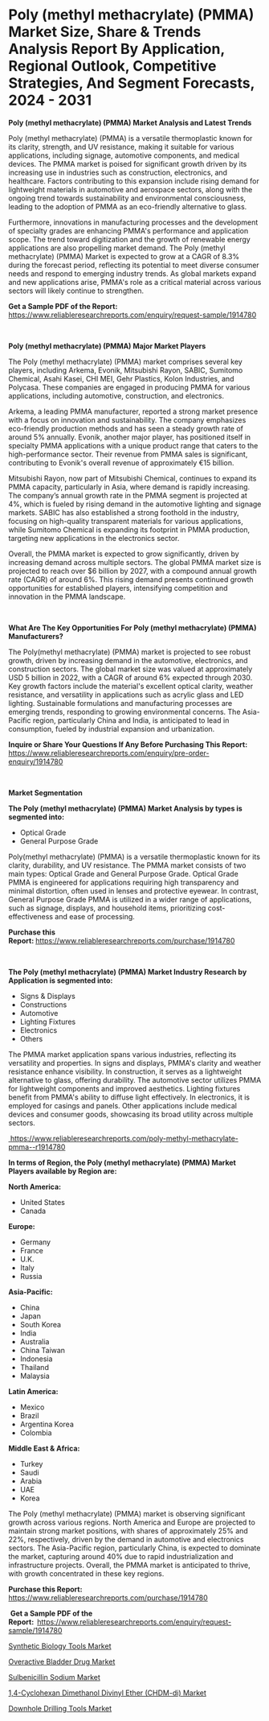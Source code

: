 <p><h1>Poly (methyl methacrylate) (PMMA) Market Size, Share & Trends Analysis Report By Application, Regional Outlook, Competitive Strategies, And Segment Forecasts, 2024 - 2031</h1></p><p><strong>Poly (methyl methacrylate) (PMMA) Market Analysis and Latest Trends</strong></p>
<p><p>Poly (methyl methacrylate) (PMMA) is a versatile thermoplastic known for its clarity, strength, and UV resistance, making it suitable for various applications, including signage, automotive components, and medical devices. The PMMA market is poised for significant growth driven by its increasing use in industries such as construction, electronics, and healthcare. Factors contributing to this expansion include rising demand for lightweight materials in automotive and aerospace sectors, along with the ongoing trend towards sustainability and environmental consciousness, leading to the adoption of PMMA as an eco-friendly alternative to glass.</p><p>Furthermore, innovations in manufacturing processes and the development of specialty grades are enhancing PMMA's performance and application scope. The trend toward digitization and the growth of renewable energy applications are also propelling market demand. The Poly (methyl methacrylate) (PMMA) Market is expected to grow at a CAGR of 8.3% during the forecast period, reflecting its potential to meet diverse consumer needs and respond to emerging industry trends. As global markets expand and new applications arise, PMMA's role as a critical material across various sectors will likely continue to strengthen.</p></p>
<p><strong>Get a Sample PDF of the Report:&nbsp;</strong> <a href="https://www.reliableresearchreports.com/enquiry/request-sample/1914780?utm_campaign=1621&utm_medium=2&utm_source=Github&utm_content=ia&utm_term=24102024&utm_id=poly-methyl-methacrylate-pmma">https://www.reliableresearchreports.com/enquiry/request-sample/1914780</a></p>
<p>&nbsp;</p>
<p><strong>Poly (methyl methacrylate) (PMMA) Major Market Players</strong></p>
<p><p>The Poly (methyl methacrylate) (PMMA) market comprises several key players, including Arkema, Evonik, Mitsubishi Rayon, SABIC, Sumitomo Chemical, Asahi Kasei, CHI MEI, Gehr Plastics, Kolon Industries, and Polycasa. These companies are engaged in producing PMMA for various applications, including automotive, construction, and electronics.</p><p>Arkema, a leading PMMA manufacturer, reported a strong market presence with a focus on innovation and sustainability. The company emphasizes eco-friendly production methods and has seen a steady growth rate of around 5% annually. Evonik, another major player, has positioned itself in specialty PMMA applications with a unique product range that caters to the high-performance sector. Their revenue from PMMA sales is significant, contributing to Evonik's overall revenue of approximately €15 billion.</p><p>Mitsubishi Rayon, now part of Mitsubishi Chemical, continues to expand its PMMA capacity, particularly in Asia, where demand is rapidly increasing. The company’s annual growth rate in the PMMA segment is projected at 4%, which is fueled by rising demand in the automotive lighting and signage markets. SABIC has also established a strong foothold in the industry, focusing on high-quality transparent materials for various applications, while Sumitomo Chemical is expanding its footprint in PMMA production, targeting new applications in the electronics sector.</p><p>Overall, the PMMA market is expected to grow significantly, driven by increasing demand across multiple sectors. The global PMMA market size is projected to reach over $6 billion by 2027, with a compound annual growth rate (CAGR) of around 6%. This rising demand presents continued growth opportunities for established players, intensifying competition and innovation in the PMMA landscape.</p></p>
<p>&nbsp;</p>
<p><strong>What Are The Key Opportunities For Poly (methyl methacrylate) (PMMA) Manufacturers?</strong></p>
<p><p>The Poly(methyl methacrylate) (PMMA) market is projected to see robust growth, driven by increasing demand in the automotive, electronics, and construction sectors. The global market size was valued at approximately USD 5 billion in 2022, with a CAGR of around 6% expected through 2030. Key growth factors include the material's excellent optical clarity, weather resistance, and versatility in applications such as acrylic glass and LED lighting. Sustainable formulations and manufacturing processes are emerging trends, responding to growing environmental concerns. The Asia-Pacific region, particularly China and India, is anticipated to lead in consumption, fueled by industrial expansion and urbanization.</p></p>
<p><strong>Inquire or Share Your Questions If Any Before Purchasing This Report:</strong> <a href="https://www.reliableresearchreports.com/enquiry/pre-order-enquiry/1914780?utm_campaign=1621&utm_medium=2&utm_source=Github&utm_content=ia&utm_term=24102024&utm_id=poly-methyl-methacrylate-pmma">https://www.reliableresearchreports.com/enquiry/pre-order-enquiry/1914780</a></p>
<p>&nbsp;</p>
<p><strong>Market Segmentation</strong></p>
<p><strong>The Poly (methyl methacrylate) (PMMA) Market Analysis by types is segmented into:</strong></p>
<p><ul><li>Optical Grade</li><li>General Purpose Grade</li></ul></p>
<p><p>Poly(methyl methacrylate) (PMMA) is a versatile thermoplastic known for its clarity, durability, and UV resistance. The PMMA market consists of two main types: Optical Grade and General Purpose Grade. Optical Grade PMMA is engineered for applications requiring high transparency and minimal distortion, often used in lenses and protective eyewear. In contrast, General Purpose Grade PMMA is utilized in a wider range of applications, such as signage, displays, and household items, prioritizing cost-effectiveness and ease of processing.</p></p>
<p><strong>Purchase this Report:&nbsp;</strong><a href="https://www.reliableresearchreports.com/purchase/1914780?utm_campaign=1621&utm_medium=2&utm_source=Github&utm_content=ia&utm_term=24102024&utm_id=poly-methyl-methacrylate-pmma">https://www.reliableresearchreports.com/purchase/1914780</a></p>
<p>&nbsp;</p>
<p><strong>The Poly (methyl methacrylate) (PMMA) Market Industry Research by Application is segmented into:</strong></p>
<p><ul><li>Signs & Displays</li><li>Constructions</li><li>Automotive</li><li>Lighting Fixtures</li><li>Electronics</li><li>Others</li></ul></p>
<p><p>The PMMA market application spans various industries, reflecting its versatility and properties. In signs and displays, PMMA's clarity and weather resistance enhance visibility. In construction, it serves as a lightweight alternative to glass, offering durability. The automotive sector utilizes PMMA for lightweight components and improved aesthetics. Lighting fixtures benefit from PMMA's ability to diffuse light effectively. In electronics, it is employed for casings and panels. Other applications include medical devices and consumer goods, showcasing its broad utility across multiple sectors.</p></p>
<p><a href="https://www.reliableresearchreports.com/poly-methyl-methacrylate-pmma--r1914780?utm_campaign=1621&utm_medium=2&utm_source=Github&utm_content=ia&utm_term=24102024&utm_id=poly-methyl-methacrylate-pmma">&nbsp;https://www.reliableresearchreports.com/poly-methyl-methacrylate-pmma--r1914780</a></p>
<p><strong>In terms of Region, the Poly (methyl methacrylate) (PMMA) Market Players available by Region are:</strong></p>
<p>
    <p> <strong> North America: </strong>
        <ul>
            <li>United States</li>
            <li>Canada</li>
        </ul>
        </p> 
    <p> <strong> Europe: </strong>
        <ul>
            <li>Germany</li>
            <li>France</li>
            <li>U.K.</li>
            <li>Italy</li>
            <li>Russia</li>
        </ul>
        </p> 
    <p> <strong> Asia-Pacific: </strong>
        <ul>
            <li>China</li>
            <li>Japan</li>
            <li>South Korea</li>
            <li>India</li>
            <li>Australia</li>
            <li>China Taiwan</li>
            <li>Indonesia</li>
            <li>Thailand</li>
            <li>Malaysia</li>
        </ul>
        </p> 
    <p> <strong> Latin America: </strong>
        <ul>
            <li>Mexico</li>
            <li>Brazil</li>
            <li>Argentina Korea</li>
            <li>Colombia</li>
        </ul>
        </p> 
    <p> <strong> Middle East & Africa: </strong>
        <ul>
            <li>Turkey</li>
            <li>Saudi</li>
            <li>Arabia</li>
            <li>UAE</li>
            <li>Korea</li>
        </ul>
    </p>
    </p>
<p><p>The Poly (methyl methacrylate) (PMMA) market is observing significant growth across various regions. North America and Europe are projected to maintain strong market positions, with shares of approximately 25% and 22%, respectively, driven by the demand in automotive and electronics sectors. The Asia-Pacific region, particularly China, is expected to dominate the market, capturing around 40% due to rapid industrialization and infrastructure projects. Overall, the PMMA market is anticipated to thrive, with growth concentrated in these key regions.</p></p>
<p><strong>Purchase this Report: </strong><a href="https://www.reliableresearchreports.com/purchase/1914780?utm_campaign=1621&utm_medium=2&utm_source=Github&utm_content=ia&utm_term=24102024&utm_id=poly-methyl-methacrylate-pmma">https://www.reliableresearchreports.com/purchase/1914780</a></p>
<p>&nbsp;<strong>Get a Sample PDF of the Report:&nbsp;&nbsp;</strong><a href="https://www.reliableresearchreports.com/enquiry/request-sample/1914780?utm_campaign=1621&utm_medium=2&utm_source=Github&utm_content=ia&utm_term=24102024&utm_id=poly-methyl-methacrylate-pmma">https://www.reliableresearchreports.com/enquiry/request-sample/1914780</a></p>
<p><strong></strong></p>
<p><p><a href="https://www.linkedin.com/pulse/synthetic-biology-tools-market-strategic-insights-product-evolution-3e9ce?utm_campaign=1621&utm_medium=2&utm_source=Github&utm_content=ia&utm_term=24102024&utm_id=poly-methyl-methacrylate-pmma">Synthetic Biology Tools Market</a></p><p><a href="https://www.linkedin.com/pulse/global-overactive-bladder-drug-market-focus-product-type-anticholinergicssolifenacinoxybutynindarifenacinfesoterodinetolterodinetrospiumot-ehtme?utm_campaign=1621&utm_medium=2&utm_source=Github&utm_content=ia&utm_term=24102024&utm_id=poly-methyl-methacrylate-pmma">Overactive Bladder Drug Market</a></p><p><a href="https://www.linkedin.com/pulse/analyzing-sulbenicillin-sodium-market-dynamics-growth-drivers-ngyqe?utm_campaign=1621&utm_medium=2&utm_source=Github&utm_content=ia&utm_term=24102024&utm_id=poly-methyl-methacrylate-pmma">Sulbenicillin Sodium Market</a></p><p><a href="https://github.com/MariaWashington76/Market-Research-Report-List-1/blob/main/14-cyclohexan-dimethanol-divinyl-ether-chdm-di-market.md?utm_campaign=1621&utm_medium=2&utm_source=Github&utm_content=ia&utm_term=24102024&utm_id=poly-methyl-methacrylate-pmma">1,4-Cyclohexan Dimethanol Divinyl Ether (CHDM-di) Market</a></p><p><a href="https://www.linkedin.com/pulse/global-perspectives-downhole-drilling-tools-market-trends-forecast-citoe?utm_campaign=1621&utm_medium=2&utm_source=Github&utm_content=ia&utm_term=24102024&utm_id=poly-methyl-methacrylate-pmma">Downhole Drilling Tools Market</a></p></p>